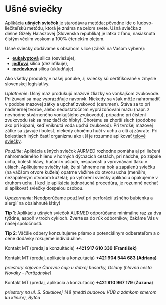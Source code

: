Ušné sviečky
============

Aplikácia **ušných sviečok** je starodávna metóda; pôvodne ide o
ľudovo-liečiteľskú metódu, ktorá je známa na celom svete. Ušná sviečka z
dielne Gizely Halászovej (Slovenská republika) je látka z ľanu, nasiaknutá
čistým včelím voskom a 100% éterickým olejom.

Ušné sviečky dodávame s obsahom silice (záleží na Vašom výbere):

* **[eukalyptová](/sip/bylinky/eukalyptus)** silica (osviežuje),
* **[jedľová](/sip/bylinky/jedla)** silica (dezinfikuje),
* **[medovková](/sip/bylinky/medovka-lekarska)** silica (ukludňuje).

Ako všetky produkty v našej ponuke, aj sviečky sú certifikované v zmysle
slovenskej legislatívy.

*Uplatnenie*: Ušný maz produkujú mazové žliazky vo vonkajšom zvukovode. Pri
žuvaní sa maz vyprázdňuje navonok. Niekedy sa však môže nahromadiť v podobe
mazovej zátky a upchať zvukovod (cerumen). Stáva sa to pri nadmernej tvorbe,
alebo nedostatočnom vyprázdňovaní mazu (napr. z nevhodne stvárneného vonkajšieho
zvukovodu), prípadne pri čistení zvukovodu (ak sa maz tlačí do hĺbky). Chorému
sa zhorší sluch (podobne ako pri kúpaní, keď vniknutá voda upchá zvukovod). Pri
tvrdšej mazovej zátke sa zjavuje i bolesť, niekedy chorému hučí v uchu a cíti aj
závrate. Pri bolestiach iných častí organizmu ako uší je rozumné aplikovať
[telové sviečky](/sip/masaze/telove-sviecky).

*Použitie*: Aplikácia ušných sviečok AURMED rozhodne pomáha aj pri liečení
nahromadeného hlienu v horných dýchacích cestách, pri nádche, po zápale ucha,
bolesti hlavy, hučaní v ušiach, nespavosti a vyrovnávaní tlaku v ušiach.
Aplikujeme sviečky tak, že si ľahneme na bok a zapálenú sviečku (na väčšom
otvore kužela) opatrne vložíme do otvoru ucha (menším, nezapáleným otvorom
kužela); po vyhorení sviečky aplikáciu opakujeme v druhom uchu. I keď je
aplikácia jednoduchá procedúra, je rozumné nechať si aplikovať sviečky dospelou
osobou.

*Upozornenie*: Neodporúčame používať pri perforácií ušného bubienka a alergií na
obsiahnuté látky!

**Tip 1**: Aplikáciu ušných sviečok AURMED odporúčame minimálne raz za dva
týždne, aspoň v troch cykloch. Zverte sa do rúk odborníkov, čakáme Vás v našej
spoločnosti. 

**Tip 2**: Väčšie odbery konzultujeme priamo s potenciálnym odberateľom a o cene
dodávky rokujeme individuálne.

Kontakt MT (predaj a konzultácie) **+421 917 610 339 (František)**

Kontakt MT (predaj, aplikácia a konzultácia) **+421 904 544 683 (Adriana)** 

*priestory čajovne Čarovné čaje u dobrej bosorky, Oslany (hlavná cesta Nováky -
Partizánske)*

Kontakt MT (predaj, aplikácia a konzultácia) **+421 910 967 179** (**Zuzana**)

*priestory na ul. S. Sakalovej 148 (medzi budovou VÚB a zámkom smerom ku
klinike), Bytča*
